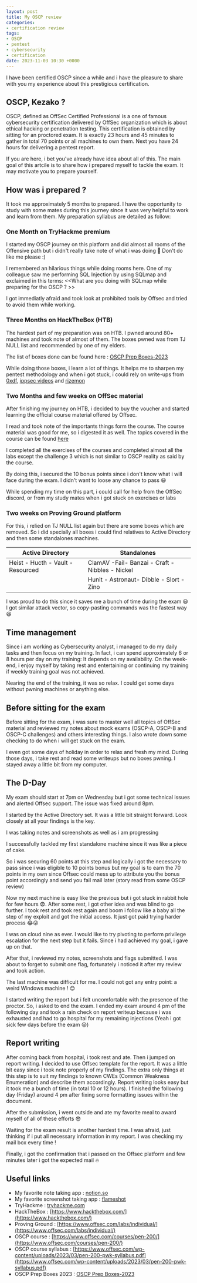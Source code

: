```yaml
---
layout: post
title: My OSCP review
categories:
- certification review
tags:
- OSCP
- pentest
- cybersecurity
- certification
date: 2023-11-03 10:30 +0000
---
```

I have been certified OSCP since a while and i have the pleasure to share with you my experience about this prestigious certification.

## OSCP, Kezako ?

OSCP, defined as OffSec Certified Professional is a one of famous cybersecurity certification delivered by OffSec organization which is about ethical hacking or penetration testing.
This certification is obtained by sitting for an proctored exam. It is exactly 23 hours and 45 minutes to gather in total 70 points or all machines to own them. Next you have 24 hours for delivering a pentest report.

If you are here, i bet you've already have idea about all of this. The main goal of this artcile is to share how i prepared myself to tackle the exam. It may motivate you to prepare yourself.

## How was i prepared ?
It took me approximately 5 months to prepared. I have the opportunity to study with some mates during this journey since it was very helpful to work and learn from them. My preparation syllabus are detailed as follow:
### One Month on TryHackme premium
I started my OSCP journey on this platform and did almost all rooms of the Offensive path but i didn't really take note of what i was doing 🙈 Don't do like me please :)

I remembered an hilarious things while doing rooms here. One of my colleague saw me performing SQL Injection by using SQLmap and exclaimed in this terms: <<What are you doing with SQLmap while preparing for the OSCP ? >>

I got immediatly afraid and took look at prohibited tools by Offsec and tried to avoid them while working.

### Three Months on HackTheBox (HTB)
The hardest part of my preparation was on HTB. I pwned around 80+ machines and took note of almost of them. The boxes pwned was from TJ NULL list and recommended by one of my elders.

The list of boxes done can be found here : [OSCP Prep Boxes-2023](../../assets/OSCP_Prep_Boxes-2023.xlsx)

While doing those boxes, i learn a lot of things. It helps me to sharpen my pentest methodology and when i got stuck, i could rely on write-ups from [0xdf](https://0xdf.gitlab.io/), [ippsec videos](ippsec.rocks) and [rizemon](https://rizemon.github.io/)

### Two Months and few weeks on OffSec material
After finishing my journey on HTB, i decided to buy the voucher and started learning the official course material offered by Offsec.

I read and took note of the importants things form the course. The course material was good for me, so i digested it as well. The topics covered in the course can be found [here](https://www.offsec.com/wp-content/uploads/2023/03/pen-200-pwk-syllabus.pdf)

I completed all the exercises of the courses and completed almost all the labs except the challenge 3 which is not similar to OSCP reality as said by the course.

By doing this, i secured the 10 bonus points since i don't know what i will face during the exam. I didn't want to loose any chance to pass 😃

While spending my time on this part, i could call for help from the OffSec discord, or from my study mates when i got stuck on exercises or labs

### Two weeks on Proving Ground platform
For this, i relied on TJ NULL list again but there are some boxes which are removed. So i did specially all boxes i could find relatives to Active Directory and then some standalones machines.

| Active Directory   | Standalones |
| -------------------| ----------- |
| Heist - Hucth - Vault - Resourced |  ClamAV -Fail- Banzai - Craft - Nibbles - Nickel|
|                                   |  Hunit - Astronaut- Dibble - Slort - Zino     |

I was proud to do this since it saves me a bunch of time during the exam 😃 I got similar attack vector, so copy-pasting commands was the fastest way 😆

## Time management

 Since i am working as Cybersecurity analyst, i managed to do my daily tasks and then focus on my training. In fact, i can spend approximately 6 or 8 hours per day on my training: It depends on my availability. On the week-end, i enjoy myself by taking rest and entertaining  or continuing my training if weekly training goal was not achieved.

 Nearing the end of the training, it was so relax. I could get some days without pwning machines or anything else.

## Before sitting for the exam
Before sitting for the exam, i was sure to master well all topics of OffSec material and reviewed my notes about mock exams (OSCP-A, OSCP-B and OSCP-C challenges) and others interesting things. I also wrote down some checking to do when i will get stuck on the exam.

I even got some days of holiday in order to relax and fresh my mind. During those days, i take rest and read some writeups but no boxes pwning. I stayed away a little bit from my computer.

## The D-Day

My exam should start at 7pm on Wednesday but i got some technical issues and alerted Offsec support. The issue was fixed around 8pm.

I started by the Active Directory set. It was a little bit straight forward. Look closely at all your findings is the key.

I was taking notes and screenshots as well as i am progressing

I successfully tackled my first standalone machine since it was like a piece of cake.

So i was securing 60 points at this step and logically i got the necessary to pass since i was eligible to 10 points bonus but my goal is to earn the 70 points in my own since Offsec could mess up to attribute you the bonus point accordingly and send you fail mail later (story read from some OSCP review)

Now my next machine is easy like the previous but i got stuck in rabbit hole for few hours 😨. After some rest, i got other idea and was blind to go further. I took rest and took rest again and boom i follow like a baby all the step of my exploit and got the initial access. It just got paid trying harder process 😂😜

I was on cloud nine as ever. I would like to try pivoting to perform privilege escalation for the next step but it fails. Since i had achieved my goal, i gave up on that.

After that, i reviewed my notes, screenshots and flags submitted. I was about to forget to submit one flag, fortunately i noticed it after my review and took action.

The last machine was difficult for me. I could not got any entry point: a weird Windows machine ! 😌

I started writing the report but i felt uncomfortable with the presence of the proctor. So, i asked to end the exam. I ended my exam around 4 pm of the following day and took a rain check on report writeup because i was exhausted and had to go hospital for my remaining injections (Yeah i got sick few days before the exam 😢)

## Report writing
After coming back from hospital, i took rest and ate. Then i jumped on report writing. I decided to use Offsec template for the report. It was a little bit easy since i took note properly of my findings. The extra only things at this step is to suit my findings to known CWEs (Common Weakness Enumeration) and describe them accordingly. Report writing looks easy but it took me a bunch of time (in total 10 or 12 hours). I finished the following day (Friday) around 4 pm after fixing some formatting issues within the document.

After the submission, i went outside and ate my favorite meal to award myself of all of these efforts 😎

Waiting for the exam result is another hardest time. I was afraid, just thinking if i put all necessary information in my report. I was checking my mail box every time !

Finally, i got the confirmation that i passed on the Offsec platform and few minutes later i got the expected mail 🔥

## Useful links

- My favorite note taking app : [notion.so](https://www.notion.so/)
- My favorite screenshot taking app : [flameshot](https://flameshot.org/)
- TryHackme : [tryhackme.com](https://tryhackme.com/)
- HackTheBox : [https://www.hackthebox.com/](https://www.hackthebox.com/)
- Proving Ground : [https://www.offsec.com/labs/individual/](https://www.offsec.com/labs/individual/)
- OSCP course : [https://www.offsec.com/courses/pen-200/](https://www.offsec.com/courses/pen-200/)
- OSCP course syllabus : [https://www.offsec.com/wp-content/uploads/2023/03/pen-200-pwk-syllabus.pdf](https://www.offsec.com/wp-content/uploads/2023/03/pen-200-pwk-syllabus.pdf)
- OSCP Prep Boxes 2023 : [OSCP Prep Boxes-2023](../../assets/OSCP_Prep_Boxes-2023.xlsx)

